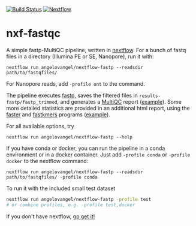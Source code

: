 [![Build Status](https://travis-ci.com/angelovangel/nxf-fastqc.svg?branch=master)](https://travis-ci.com/angelovangel/nxf-fastqc)
[![Nextflow](https://img.shields.io/badge/nextflow-%E2%89%A519.08.0-brightgreen.svg)](https://www.nextflow.io/)


# nxf-fastqc
A simple fastp-MultiQC pipeline, written in [nextflow](https://www.nextflow.io/).
For a bunch of fastq files in a directory (Illumina PE or SE, Nanopore), run it with:

```
nextflow run angelovangel/nextflow-fastp --readsdir path/to/fastqfiles/
```

For Nanopore reads, add `-profile ont` to the command.

The pipeline executes [fastp](https://github.com/OpenGene/fastp), saves the filtered files in `results-fastp/fastp_trimmed`, and generates a [MultiQC](https://multiqc.info/) report ([example](https://angelovangel.github.io/nxf-fastqc/multiqc_report.html)). Some more detailed statistics are provided in an additional html report, using the [faster](https://github.com/angelovangel/faster) and [fastkmers](https://github.com/angelovangel/fastkmers) programs ([example](https://angelovangel.github.io/nxf-fastqc/fastq-stats-report.html)).

For all available options, try

```
nextflow run angelovangel/nextflow-fastp --help
```

If you have conda or docker, you can run the pipeline in a conda environment or in a docker container. Just add `-profile conda` or `-profile docker` to the nextflow command:
```
nextflow run angelovangel/nextflow-fastp --readsdir path/to/fastqfiles/ -profile conda
```

To run it with the included small test dataset
```bash
nextflow run angelovangel/nextflow-fastp -profile test 
# or combine profiles, e.g. -profile test,docker
```

If you don't have nextflow, [go get it!](https://www.nextflow.io/)